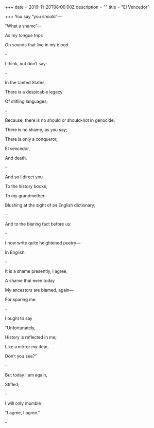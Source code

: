 +++
date = 2019-11-20T08:00:00Z
description = ""
title = "El Vencedor"

+++
You say “you should”—

“What a shame”—

As my tongue trips

On sounds that live in my blood.

\-

I think, but don’t say:

\-

In the United States,

There is a despicable legacy

Of stifling languages;

\-

Because, there is no should or should-not in genocide;

There is no shame, as you say;

There is only a conqueror,

El vencedor,

And death.

\-

And so I direct you

To the history books;

To my grandmother

Blushing at the sight of an English dictionary;

\-

And to the blaring fact before us:

\-

I now write quite heightened poetry—

In English.

\-

It is a shame presently, I agree;

A shame that even today

My ancestors are blamed, again—

For sparing me.

\-

I ought to say

“Unfortunately,

History is reflected in me;

Like a mirror my dear,

Don’t you see?”

\-

But today I am again,

Stifled;

\-

I will only mumble

“I agree, I agree.”

\-